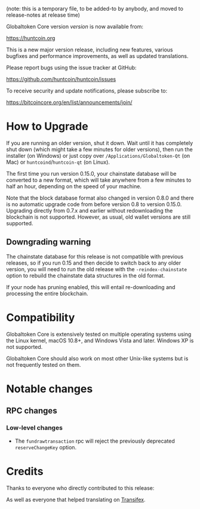 (note: this is a temporary file, to be added-to by anybody, and moved to
release-notes at release time)

Globaltoken Core version *version* is now available from:

  <https://huntcoin.org>

This is a new major version release, including new features, various bugfixes
and performance improvements, as well as updated translations.

Please report bugs using the issue tracker at GitHub:

  <https://github.com/huntcoin/huntcoin/issues>

To receive security and update notifications, please subscribe to:

  <https://bitcoincore.org/en/list/announcements/join/>

How to Upgrade
==============

If you are running an older version, shut it down. Wait until it has completely
shut down (which might take a few minutes for older versions), then run the
installer (on Windows) or just copy over `/Applications/Globaltoken-Qt` (on Mac)
or `huntcoind`/`huntcoin-qt` (on Linux).

The first time you run version 0.15.0, your chainstate database will be converted to a
new format, which will take anywhere from a few minutes to half an hour,
depending on the speed of your machine.

Note that the block database format also changed in version 0.8.0 and there is no
automatic upgrade code from before version 0.8 to version 0.15.0. Upgrading
directly from 0.7.x and earlier without redownloading the blockchain is not supported.
However, as usual, old wallet versions are still supported.

Downgrading warning
-------------------

The chainstate database for this release is not compatible with previous
releases, so if you run 0.15 and then decide to switch back to any
older version, you will need to run the old release with the `-reindex-chainstate`
option to rebuild the chainstate data structures in the old format.

If your node has pruning enabled, this will entail re-downloading and
processing the entire blockchain.

Compatibility
==============

Globaltoken Core is extensively tested on multiple operating systems using
the Linux kernel, macOS 10.8+, and Windows Vista and later. Windows XP is not supported.

Globaltoken Core should also work on most other Unix-like systems but is not
frequently tested on them.

Notable changes
===============

RPC changes
------------

### Low-level changes

- The `fundrawtransaction` rpc will reject the previously deprecated `reserveChangeKey` option.

Credits
=======

Thanks to everyone who directly contributed to this release:


As well as everyone that helped translating on [Transifex](https://www.transifex.com/projects/p/bitcoin/).
